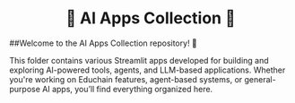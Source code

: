 <h1 align="center">🌟 AI Apps Collection 🚀</h1>

##Welcome to the AI Apps Collection repository! 🚀

This folder contains various Streamlit apps developed for building and exploring AI-powered tools, agents, and LLM-based applications. Whether you're working on Educhain features, agent-based systems, or general-purpose AI apps, you’ll find everything organized here.


